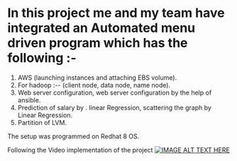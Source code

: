 # In this project me and my team have integrated an Automated menu driven program which has the following :-
1. AWS (launching instances and attaching EBS volume).
2. For hadoop :-- (client node, data node, name node).
3. Web server configuration, web server configuration by the help of ansible.
4. Prediction of salary by . linear Regression, scattering the graph by Linear Regression.
5. Partition of LVM.

The setup was programmed on Redhat 8 OS.

Following the Video implementation of the project
[![IMAGE ALT TEXT HERE](https://img.youtube.com/vi/ESuIBcQiF80/0.jpg)](https://www.youtube.com/watch?v=ESuIBcQiF80)
